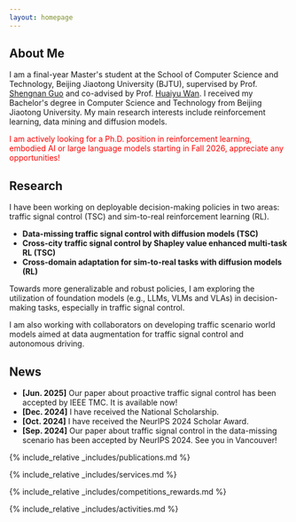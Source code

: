 ```yaml
---
layout: homepage
---
```


## About Me

I am a final-year Master's student at the School of Computer Science and Technology, Beijing Jiaotong University (BJTU), supervised by Prof. [Shengnan Guo](https://faculty.bjtu.edu.cn/9685/) and co-advised by Prof. [Huaiyu Wan](https://faculty.bjtu.edu.cn/8793/). I received my Bachelor's degree in Computer Science and Technology from Beijing Jiaotong University. My main research interests include reinforcement learning, data mining and diffusion models.

<font color="red">I am actively looking for a Ph.D. position in reinforcement learning, embodied AI or large language models starting in Fall 2026, appreciate any opportunities!</font>

## Research

I have been working on deployable decision-making policies in two areas: traffic signal control (TSC) and sim-to-real reinforcement learning (RL).

- **Data-missing traffic signal control with diffusion models (TSC)**
- **Cross-city traffic signal control by Shapley value enhanced multi-task RL (TSC)**
- **Cross-domain adaptation for sim-to-real tasks with diffusion models (RL)**

Towards more generalizable and robust policies, I am exploring the utilization of foundation models (e.g., LLMs, VLMs and VLAs) in decision-making tasks, especially in traffic signal control.

I am also working with collaborators on developing traffic scenario world models aimed at data augmentation for traffic signal control and autonomous driving.

<!-- I am still exploring my research interests in large language models, autonomous driving, and embodied AI. Glad to discuss with you if you are also interested in these topics! -->

## News

- **[Jun. 2025]** Our paper about proactive traffic signal control has been accepted by IEEE TMC. It is available now!
- **[Dec. 2024]** I have received the National Scholarship.
- **[Oct. 2024]** I have received the NeurIPS 2024 Scholar Award.
- **[Sep. 2024]** Our paper about traffic signal control in the data-missing scenario has been accepted by NeurIPS 2024. See you in Vancouver!

{% include_relative _includes/publications.md %}

{% include_relative _includes/services.md %}

{% include_relative _includes/competitions_rewards.md %}

{% include_relative _includes/activities.md %}